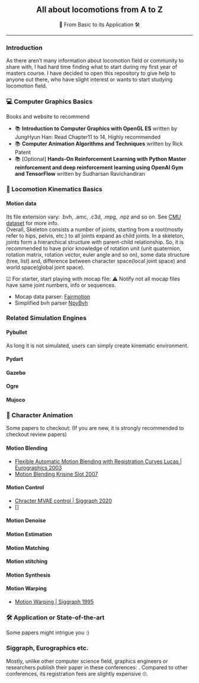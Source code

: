 <h2 align="center"> All about locomotions from A to Z </h2>
  
<p align="center">📓 From Basic to its Application 🛠</p>
  
---
### Introduction
As there aren’t many information about locomotion field or community to share with, I had hard time finding what to start during my first year of masters course. I have decided to open this repository to give help to anyone out there, who have slight interest or wants to start studying locomotion field. 

### 💻 Computer Graphics Basics
Books and website to recommend 
- 📚 **Introduction to Computer Graphics with OpenGL ES** written by JungHyun Han: Read Chapter11 to 14, Highly recommended
- 📚 **Computer Animation Algorithms and Techniques** written by Rick Patent
- 📚 [Optional] **Hands-On Reinforcement Learning with Python Master reinforcement and deep reinforcement learning using OpenAI Gym and TensorFlow** written by Sudharsan Ravichandiran

### 🦿 Locomotion Kinematics Basics 

#### Motion data
Its file extension vary: .bvh, .amc, .c3d, .mpg, .npz and so on. See [CMU dataset](http://mocap.cs.cmu.edu/) for more info.  
Overall, Skeleton consists a number of joints, starting from a root(mostly refer to hips, pelvis, etc.) to all joints expand as child joints. In a skeleton, joints form a hierarchical structure with parent-child relationship. So, it is recommended to have prior knowledge of rotation unit (unit quaternion, rotation matrix, rotation vector, euler angle and so on), some data structure (tree, list) and, difference between character space(local joint space) and world space(global joint space).

☑ For starter, start playing with mocap file: ⚠ Notify not all mocap files have same joint numbers, info or sequences.
- Mocap data parser: [Fairmotion](https://github.com/facebookresearch/fairmotion)
- Simplified bvh parser [NpyBvh](https://github.com/dabeschte/npybvh)


### Related Simulation Engines

#### Pybullet
As long it is not simulated, users can simply create kinematic environment. 

#### Pydart
#### Gazebo
#### Ogre
#### Mujoco

### 🦾 Character Animation
Some papers to checkout:
(If you are new, it is strongly recommended to checkout review papers)

#### Motion Blending
- [Flexible Automatic Motion Blending with Registration Curves Lucas | Eurographics 2003](https://research.cs.wisc.edu/graphics/Gallery/kovar.vol/RegistrationCurves/regCurves.pdf)
- [Motion Blending Krisine Slot 2007](http://image.diku.dk/projects/media/kristine.slot.07.pdf)

#### Motion Control
- [Chracter MVAE control | Siggraph 2020]()
- []

#### Motion Denoise

#### Motion Estimation

#### Motion Matching

#### Motion stitching

#### Motion Synthesis

#### Motion Warping
- [Motion Warping | Siggraph 1995](https://homes.cs.washington.edu/~zoran/warpage/warpage.pdf)


### 🛠 Application or State-of-the-art

Some papers might intrigue you :)


### Siggraph, Eurographics etc.
Mostly, unlike other computer science field, graphics engineers or researchers publish their paper in these conferences: . Compared to other conferences, its registration fees are slightly expensive 🙄.


